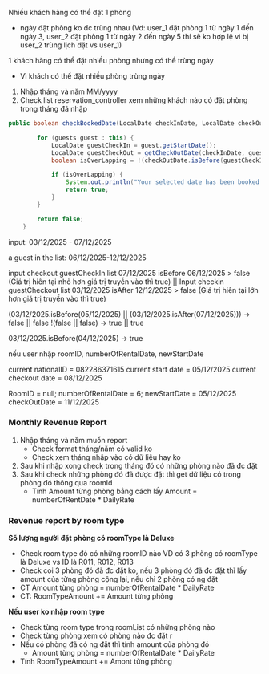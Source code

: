 Nhiều khách hàng có thể đặt 1 phòng
+ ngày đặt phòng ko đc trùng nhau (Vd: user_1 đặt phòng 1 từ ngày 1 đến ngày 3, user_2 đặt phòng 1 từ ngày 2 đến ngày 5 thí sẽ ko hợp lệ vì bị user_2 trùng lịch đặt vs user_1)

1 khách hàng có thể đặt nhiều phòng nhưng có thể trùng ngày
+ Vì khách có thể đặt nhiều phòng trùng ngày 

1. Nhập tháng và năm MM/yyyy
2. Check list reservation_controller xem những khách nào có đặt phòng trong tháng đã nhập



```Java
public boolean checkBookedDate(LocalDate checkInDate, LocalDate checkOutDate) {

        for (guests guest : this) {
            LocalDate guestCheckIn = guest.getStartDate();
            LocalDate guestCheckOut = getCheckOutDate(checkInDate, guest.getNumOfRentalDays());
            boolean isOverLapping = !(checkOutDate.isBefore(guestCheckIn) || checkInDate.isAfter(guestCheckOut));

            if (isOverLapping) {
                System.out.println("Your selected date has been booked.");
                return true;
            }
        }

        return false;
    }
```

input: 03/12/2025 - 07/12/2025

a guest in the list: 06/12/2025-12/12/2025

input checkout      guestCheckIn list
07/12/2025 isBefore 06/12/2025 > false (Giá trị hiên tại nhỏ hơn giá trị truyền vào thì true)
||
Input checkin      guestCheckout list
03/12/2025 isAfter 12/12/2025 > false (Giá trị hiên tại lớn hơn giá trị truyền vào thì true)

(03/12/2025.isBefore(05/12/2025) || (03/12/2025.isAfter(07/12/2025)))
-> false || false
!(false || false) -> true || true

03/12/2025.isBefore(04/12/2025) -> true

nếu user nhập roomID, numberOfRentalDate, newStartDate

current nationalID = 082286371615
current start date = 05/12/2025
current checkout date = 08/12/2025

RoomID = null;
numberOfRentalDate = 6;
newStartDate = 05/12/2025
checkOutDate = 11/12/2025

### Monthly Revenue Report 

1. Nhập tháng và năm muốn report
	- Check format tháng/năm có valid ko
	- Check xem tháng nhập vào có dữ liệu hay ko 
2. Sau khi nhập xong check trong tháng đó có những phòng nào đã đc đặt
3. Sau khi check những phòng đó đã được đặt thì get dữ liệu có trong phòng đó thông qua roomId
	+ Tính Amount từng phòng bằng cách lấy Amount = numberOfRentDate * DailyRate

### Revenue report by room type

**Số lượng người đặt phòng có roomType là Deluxe**

+ Check room type đó có những roomID nào VD có 3 phòng có roomType là Deluxe vs ID là R011, R012, R013
+ Check coi 3 phòng đó đã đc đặt ko, nếu 3 phòng đó đã đc đặt thì lấy amount của từng phòng cộng lại, nếu chỉ 2 phòng có ng đặt
+ CT Amount từng phòng = numberOfRentalDate * DailyRate
+ CT: RoomTypeAmount += Amount từng phòng

**Nếu user ko nhập room type**

+ Check từng room type trong roomList có những phòng nào 
+ Check từng phòng xem có phòng nào đc đặt r
+ Nếu có phòng đã có ng đặt thì tính amount của phòng đó
	+ Amount từng phòng = numberOfRentalDate * DailyRate
+ Tính RoomTypeAmount += Amont từng phòng